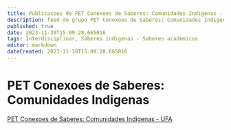 ```yaml
---
title: Publicacoes de PET Conexoes de Saberes: Comunidades Indigenas - UFA 
description: feed do grupo PET Conexoes de Saberes: Comunidades Indigenas - UFA
published: true
date: 2023-11-30T15:09:28.665016
tags: Interdisciplinar, Saberes indigenas - Saberes academicos
editor: markdown
dateCreated: 2023-11-30T15:09:28.665016
---
```


# PET Conexoes de Saberes: Comunidades Indigenas
[PET Conexoes de Saberes: Comunidades Indigenas - UFA](/grupo/206PETConexoesdeSaberesComunidadesIndigenasUFA.md)
